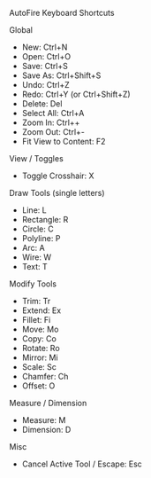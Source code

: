 AutoFire Keyboard Shortcuts

Global
- New: Ctrl+N
- Open: Ctrl+O
- Save: Ctrl+S
- Save As: Ctrl+Shift+S
- Undo: Ctrl+Z
- Redo: Ctrl+Y (or Ctrl+Shift+Z)
- Delete: Del
- Select All: Ctrl+A
- Zoom In: Ctrl++
- Zoom Out: Ctrl+-
- Fit View to Content: F2

View / Toggles
- Toggle Crosshair: X

Draw Tools (single letters)
- Line: L
- Rectangle: R
- Circle: C
- Polyline: P
- Arc: A
- Wire: W
- Text: T

Modify Tools
- Trim: Tr
- Extend: Ex
- Fillet: Fi
- Move: Mo
- Copy: Co
- Rotate: Ro
- Mirror: Mi
- Scale: Sc
- Chamfer: Ch
- Offset: O

Measure / Dimension
- Measure: M
- Dimension: D

Misc
- Cancel Active Tool / Escape: Esc
